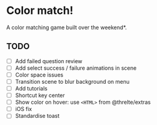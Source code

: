 # Color match!

A color matching game built over the weekend\*.

## TODO

- [ ] Add failed question review
- [ ] Add select success / failure animations in scene
- [ ] Color space issues
- [ ] Transition scene to blur background on menu
- [ ] Add tutorials
- [ ] Shortcut key center
- [ ] Show color on hover: use `<HTML>` from @threlte/extras
- [ ] iOS fix
- [ ] Standardise toast
